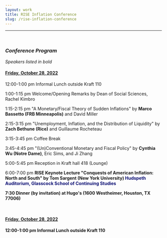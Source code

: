 ```yaml
---
layout: work
title: RISE Inflation Conference
slug: /rise-inflation-conference
---
```


---

<br />

### ***Conference Program***
<i> Speakers listed in bold </i>

#### <u> Friday, October 28, 2022 </u>

12:00-1:00 pm   Informal Lunch outside Kraft 110

1:00-1:15 pm    Welcome/Opening Remarks by Dean of Social Sciences, Rachel Kimbro

1:15-2:15 pm    "A Monetary/Fiscal Theory of Sudden Inflations" by <b> Marco Bassetto (FRB Minneapolis)</b> and David Miller

2:15-3:15 pm    "Unemployment, Inflation, and the Distribution of Liquidity" by <b> Zach Bethune (Rice)</b> and Guillaume Rocheteau

3:15-3:45 pm    Coffee Break

3:45-4:45 pm    "(Un)Conventional Monetary and Fiscal Policy" by <b> Cynthia Wu (Notre Dame)</b>, Eric Sims, and Ji Zhang

5:00-5:45 pm    Reception in Kraft hall 418 (Lounge)

6:00-7:00 pm    <b> RISE Keynote Lecture "Conquests of American Inflation: North and South" by Tom Sargent (New York University)
<a style="color: #0b0e73"> Hudspeth Auditorium, Glasscock School of Continuing Studies
</a>

7:30    Dinner (by invitation) at Hugo's (1600 Westheimer, Houston, TX 77006)



<br />

#### <u> Friday, October 28, 2022 </u>

12:00-1:00 pm   Informal Lunch outside Kraft 110

<br />
